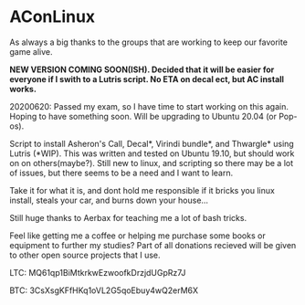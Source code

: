 # AConLinux
As always a big thanks to the groups that are working to keep our favorite game alive.

**NEW VERSION COMING SOON(ISH). Decided that it will be easier for everyone if I swith to a Lutris script. No ETA on decal ect, but AC install works.** 

20200620: Passed my exam, so I have time to start working on this again. Hoping to have something soon. Will be upgrading to Ubuntu 20.04 (or Pop-os).

Script to install Asheron's Call, Decal*, Virindi bundle*, and Thwargle* using Lutris (*WIP). This was written and tested on Ubuntu 19.10, but should work on on others(maybe?). Still new to linux, and scripting so there may be a lot of issues, but there seems to be a need and I want to learn.

Take it for what it is, and dont hold me responsible if it bricks you linux install, steals your car, and burns down your house...


Still huge thanks to Aerbax for teaching me a lot of bash tricks.


Feel like getting me a coffee or helping me purchase some books or equipment to further my studies? Part of all donations recieved will be given to other open source projects that I use.

LTC: MQ61qp1BiMtkrkwEzwoofkDrzjdUGpRz7J

BTC: 3CsXsgKFfHKq1oVL2G5qoEbuy4wQ2erM6X
